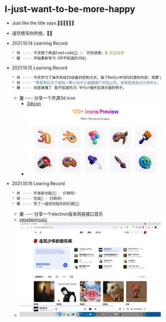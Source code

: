 # I-just-want-to-be-more-happy
* Just like the title says.👨‍💻👨‍💻👨‍💻
* 请尽情写你所想。🐱‍🏍
* 2021.10.14 Learning Record
    ```javascript
    * 肖 ---- 今天做了两道leetcode👨‍💻 1. 环形链表、2.区间合并 
    * 屠 ---- 开始重新学习《你不知道的JS》📔
    ```
* 2021.10.15 Learning Record
    ```javascript
    * 肖 ---- 今天学习了操作系统IO设备的控制方式，看了Redis中SDS的源码内容，观摩了SDS基本API的源码。
    * 肖 ---- "等我年纪大了就找一群小伙子小姑娘搞个外包公司，逐渐变成自己讨厌的人。"
    * 屠 ---- 彻底搞懂了 我不知道的JS 中for循环加演示器的例子。
    ``` 
  * 屠 ---- 分享一个开源3d icon
    * [3dicon]("https://3dicons.co/")
    * ![icon nothing](./assets/imgs/3dicon.png)

* 2021.10.16 Learing Record
    ```javascript
    * 肖 ---- 开发新功能👨‍💻 - 打麻将🀄
    * 胡 ---- 吃饭🍚 - 打麻将🀄
    * 屠 ---- 写了一道双向指针的OJ题👨‍💻	
    ```
    * 屠 ---- 分享一个electron版本网易接口音乐
	* [yesplaymusic]("https://github.com/qier222/YesPlayMusic")
	* ![yesplaymusic yesplaymusic](./assets/imgs/yesplaymusic.png)
